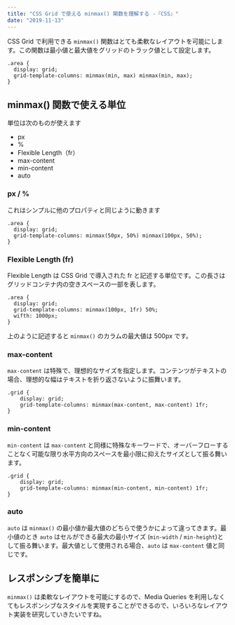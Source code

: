 ```yaml
---
title: "CSS Grid で使える minmax() 関数を理解する -『CSS』"
date: "2019-11-13"
---
```


CSS Grid で利用できる `minmax()` 関数はとても柔軟なレイアウトを可能にします。この関数は最小値と最大値をグリッドのトラック値として設定します。

```
.area {
  display: grid;
  grid-template-columns: minmax(min, max) minmax(min, max);
}

```

## minmax() 関数で使える単位

単位は次のものが使えます

- px
- %
- Flexible Length（fr）
- max-content
- min-content
- auto

### px / %

これはシンプルに他のプロパティと同じように動きます

```
.area {
  display: grid;
  grid-template-columns: minmax(50px, 50%) minmax(100px, 50%);
}

```

### Flexible Length (fr)

Flexible Length は CSS Grid で導入された fr と記述する単位です。この長さはグリッドコンテナ内の空きスペースの一部を表します。

```
.area {
  display: grid;
  grid-template-columns: minmax(100px, 1fr) 50%;
  wifth: 1000px;
}

```

上のように記述すると `minmax()` のカラムの最大値は 500px です。

### max-content

`max-content` は特殊で、理想的なサイズを指定します。コンテンツがテキストの場合、理想的な幅はテキストを折り返さないように振舞います。

```
.grid {
    display: grid;
    grid-template-columns: minmax(max-content, max-content) 1fr;
}

```

### min-content

`min-content` は `max-content` と同様に特殊なキーワードで、オーバーフローすることなく可能な限り水平方向のスペースを最小限に抑えたサイズとして振る舞います。

```
.grid {
    display: grid;
    grid-template-columns: minmax(min-content, min-content) 1fr;
}

```

### auto

`auto` は `minmax()` の最小値か最大値のどちらで使うかによって違ってきます。最小値のとき `auto` はセルができる最大の最小サイズ (`min-width` / `min-height`)として振る舞います。最大値として使用される場合、`auto` は `max-content` 値と同じです。

## レスポンシブを簡単に

`minmax()` は柔軟なレイアウトを可能にするので、Media Queries を利用しなくてもレスポンシブなスタイルを実現することができるので、いろいろなレイアウト実装を研究していきたいですね。

